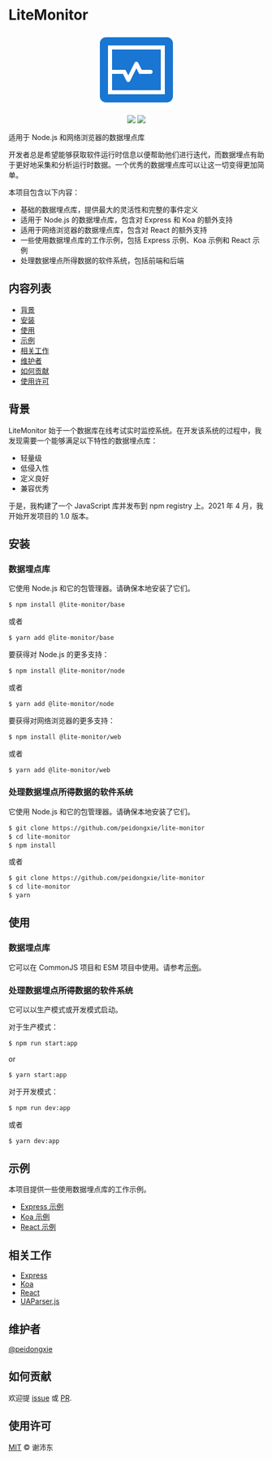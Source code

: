 # LiteMonitor

<p align="center">
  <img src="./packages/frontend/public/logo.png">
</p>
<p align="center">
  <img src="https://img.shields.io/github/license/peidongxie/lite-monitor" />
  <img src="https://img.shields.io/github/package-json/v/peidongxie/lite-monitor" />
</p>

适用于 Node.js 和网络浏览器的数据埋点库

开发者总是希望能够获取软件运行时信息以便帮助他们进行迭代，而数据埋点有助于更好地采集和分析运行时数据。一个优秀的数据埋点库可以让这一切变得更加简单。

本项目包含以下内容：

- 基础的数据埋点库，提供最大的灵活性和完整的事件定义
- 适用于 Node.js 的数据埋点库，包含对 Express 和 Koa 的额外支持
- 适用于网络浏览器的数据埋点库，包含对 React 的额外支持
- 一些使用数据埋点库的工作示例，包括 Express 示例、Koa 示例和 React 示例
- 处理数据埋点所得数据的软件系统，包括前端和后端

## 内容列表

- [背景](#背景)
- [安装](#安装)
- [使用](#使用)
- [示例](#示例)
- [相关工作](#相关工作)
- [维护者](#维护者)
- [如何贡献](#如何贡献)
- [使用许可](#使用许可)

## 背景

LiteMonitor 始于一个数据库在线考试实时监控系统。在开发该系统的过程中，我发现需要一个能够满足以下特性的数据埋点库：

- 轻量级
- 低侵入性
- 定义良好
- 兼容优秀

于是，我构建了一个 JavaScript 库并发布到 npm registry 上。2021 年 4 月，我开始开发项目的 1.0 版本。

## 安装

### 数据埋点库

它使用 Node.js 和它的包管理器。请确保本地安装了它们。

```sh
$ npm install @lite-monitor/base
```

或者

```sh
$ yarn add @lite-monitor/base
```

要获得对 Node.js 的更多支持：

```sh
$ npm install @lite-monitor/node
```

或者

```sh
$ yarn add @lite-monitor/node
```

要获得对网络浏览器的更多支持：

```sh
$ npm install @lite-monitor/web
```

或者

```sh
$ yarn add @lite-monitor/web
```

### 处理数据埋点所得数据的软件系统

它使用 Node.js 和它的包管理器。请确保本地安装了它们。

```sh
$ git clone https://github.com/peidongxie/lite-monitor
$ cd lite-monitor
$ npm install
```

或者

```sh
$ git clone https://github.com/peidongxie/lite-monitor
$ cd lite-monitor
$ yarn
```

## 使用

### 数据埋点库

它可以在 CommonJS 项目和 ESM 项目中使用。请参考[示例](#示例)。

### 处理数据埋点所得数据的软件系统

它可以以生产模式或开发模式启动。

对于生产模式：

```sh
$ npm run start:app
```

or

```sh
$ yarn start:app
```

对于开发模式：

```sh
$ npm run dev:app
```

或者

```sh
$ yarn dev:app
```

## 示例

本项目提供一些使用数据埋点库的工作示例。

- [Express 示例](./packages/node-demo-express)
- [Koa 示例](./packages/node-demo-koa)
- [React 示例](./packages/web-demo-react)

## 相关工作

- [Express](https://github.com/expressjs/express)
- [Koa](https://github.com/koajs/koa)
- [React](https://github.com/facebook/react)
- [UAParser.js](https://github.com/faisalman/ua-parser-js)

## 维护者

[@peidongxie](https://github.com/peidongxie)

## 如何贡献

欢迎提 [issue](https://github.com/peidongxie/lite-monitor/issues/new) 或 [PR](https://github.com/peidongxie/lite-monitor/compare).

## 使用许可

[MIT](LICENSE) © 谢沛东
